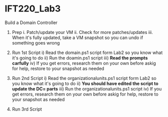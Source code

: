 # IFT220_Lab3
Build a Domain Controller

1. Prep
    i. Patch/update your VM
    ii. Check for more patches/updates
    iii. When it's fully updated, take a VM snapshot so you can undo if something goes wrong

2) Run 1st Script
  i) Read the domain.ps1 script form Lab2 so you know what it's going to do
  ii) Run the doamin.ps1 script 
  iii) **Read the prompts carfully**
  iv) If you get errors, research them on your own before askig for help, restore to your snapshot as needed

3) Run 2nd Script
  i) Read the organizationalunits.ps1 script form Lab2 so you know what it's going to do
  ii) **You should have edited the script to update the DC= parts**
  iii) Run the organizationalunits.ps1 script
  iv) If you get errors, research them on your own before askig for help, restore to your snapshot as needed

4) Run 3rd Script
